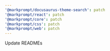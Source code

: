 ```yaml
---
'@markprompt/docusaurus-theme-search': patch
'@markprompt/react': patch
'@markprompt/core': patch
'@markprompt/css': patch
'@markprompt/web': patch
---
```


Update READMEs
